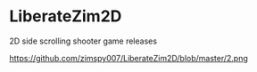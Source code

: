 # LiberateZim2D
2D side scrolling shooter game releases

https://github.com/zimspy007/LiberateZim2D/blob/master/2.png
